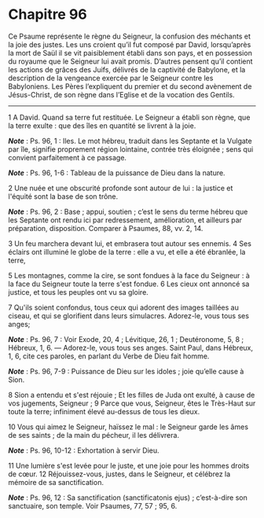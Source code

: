 # Chapitre 96

Ce Psaume représente le règne du Seigneur, la confusion des méchants et la joie des justes.
Les uns croient qu’il fut composé par David, lorsqu’après la mort de Saül il se vit paisiblement établi dans son pays, et en possession du royaume que le Seigneur lui avait promis.
D’autres pensent qu’il contient les actions de grâces des Juifs, délivrés de la captivité de Babylone, et la description de la vengeance exercée par le Seigneur contre les Babyloniens.
Les Pères l’expliquent du premier et du second avènement de Jésus-Christ, de son règne dans l’Eglise et de la vocation des Gentils.

***

1 A David. Quand sa terre fut restituée. Le Seigneur a établi son règne, que la terre exulte : que des îles en quantité se livrent à la joie.

***Note*** :  Ps. 96, 1 : Iles. Le mot hébreu, traduit dans les Septante et la Vulgate par île, signifie proprement région lointaine, contrée très éloignée ; sens qui convient parfaitement à ce passage.

***Note*** :  Ps. 96, 1-6 : Tableau de la puissance de Dieu dans la nature.

2 Une nuée et une obscurité profonde sont autour de lui : la justice et l'équité sont la base de son trône.

***Note*** :  Ps. 96, 2 : Base ; appui, soutien ; c’est le sens du terme hébreu que les Septante ont rendu ici par redressement, amélioration, et ailleurs par préparation, disposition. Comparer à Psaumes, 88, vv. 2, 14.


3 Un feu marchera devant lui, et embrasera tout autour ses ennemis. 4 Ses éclairs ont illuminé le globe de la terre : elle a vu, et elle a été ébranlée, la terre,


5 Les montagnes, comme la cire, se sont fondues à la face du Seigneur : à la face du Seigneur toute la terre s'est fondue. 6 Les cieux ont annoncé sa justice, et tous les peuples ont vu sa gloire.


7 Qu'ils soient confondus, tous ceux qui adorent des images taillées au ciseau, et qui se glorifient dans leurs simulacres. Adorez-le, vous tous ses anges;

***Note*** :  Ps. 96, 7 : Voir Exode, 20, 4 ; Lévitique, 26, 1 ; Deutéronome, 5, 8 ; Hébreux, 1, 6. ― Adorez-le, vous tous ses anges. Saint Paul, dans Hébreux, 1, 6, cite ces paroles, en parlant du Verbe de Dieu fait homme.

***Note*** :  Ps. 96, 7-9 : Puissance de Dieu sur les idoles ; joie qu’elle cause à Sion.


8 Sion a entendu et s'est réjouie ; Et les filles de Juda ont exulté, à cause de vos jugements, Seigneur ; 9 Parce que vous, Seigneur, êtes le Très-Haut sur toute la terre; infiniment élevé au-dessus de tous les dieux.


10 Vous qui aimez le Seigneur, haïssez le mal : le Seigneur garde les âmes de ses saints ; de la main du pécheur, il les délivrera.

***Note*** :  Ps. 96, 10-12 : Exhortation à servir Dieu.


11 Une lumière s'est levée pour le juste, et une joie pour les hommes droits de cœur. 12 Réjouissez-vous, justes, dans le Seigneur, et célébrez la mémoire de sa sanctification.

***Note*** :  Ps. 96, 12 : Sa sanctification (sanctificatonis ejus) ; c’est-à-dire son sanctuaire, son temple. Voir Psaumes, 77, 57 ; 95, 6.

